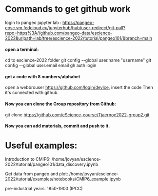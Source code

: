 # Commands to get github work
login to pangeo jupyter lab : https://pangeo-eosc.vm.fedcloud.eu/jupyterhub/hub/user-redirect/git-pull?repo=https%3A//github.com/pangeo-data/escience-2022&urlpath=lab/tree/escience-2022/tutorial/pangeo101/&branch=main

#### open a terminal: 
cd to escience-2022 folder
git config --global user.name "username"
git config --global user.email email
gh auth login

#### get a code with 8 numbers/alphabet
open a webbrouser https://github.com/login/device, insert the code
Then it's connected with github.

#### Now you can clone the Group repository from Github:
git clone https://github.com/eScience-course/Tjaernoe2022-group2.git

#### Now you can add materials, commit and push to it.

# Useful examples:
Introduction to CMIP6:
/home/jovyan/escience-2022/tutorial/pangeo101/data_discovery.ipynb

Get data from pangeo and plot:
/home/jovyan/escience-2022/tutorial/examples/notebooks/CMIP6_example.ipynb

pre-industrial years: 1850-1900 (IPCC) 
